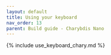 ```yaml
---
layout: default
title: Using your keyboard
nav_order: 13
parent: Build guide - Charybdis Nano
---
```



{% include use_keyboard_chary.md %}